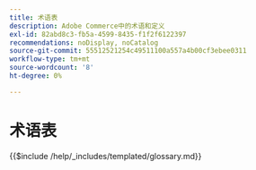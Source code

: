 ```yaml
---
title: 术语表
description: Adobe Commerce中的术语和定义
exl-id: 82abd8c3-fb5a-4599-8435-f1f2f6122397
recommendations: noDisplay, noCatalog
source-git-commit: 55512521254c49511100a557a4b00cf3ebee0311
workflow-type: tm+mt
source-wordcount: '8'
ht-degree: 0%

---
```



# 术语表

{{$include /help/_includes/templated/glossary.md}}

<!-- Last updated from includes: 2024-11-20 10:32:50 -->
